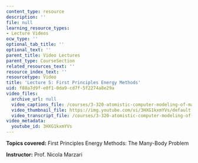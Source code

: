 ```yaml
---
content_type: resource
description: ''
file: null
learning_resource_types:
- Lecture Videos
ocw_type: ''
optional_tab_title: ''
optional_text: ''
parent_title: Video Lectures
parent_type: CourseSection
related_resources_text: ''
resource_index_text: ''
resourcetype: Video
title: 'Lecture 5: First Principles Energy Methods'
uid: f88a7d9f-e0f1-0da9-cd7f-5f2274a8e29a
video_files:
  archive_url: null
  video_captions_file: /courses/3-320-atomistic-computer-modeling-of-materials-sma-5107-spring-2005/3c190140425259d092adc620e08d4da4_3HXG1kxmYVs.vtt
  video_thumbnail_file: https://img.youtube.com/vi/3HXG1kxmYVs/default.jpg
  video_transcript_file: /courses/3-320-atomistic-computer-modeling-of-materials-sma-5107-spring-2005/3960fe197021fb8e39cec9533cadda23_3HXG1kxmYVs.pdf
video_metadata:
  youtube_id: 3HXG1kxmYVs
---
```


**Topics covered:** First Principles Energy Methods: The Many-Body Problem

**Instructor:** Prof. Nicola Marzari
